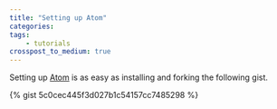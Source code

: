 ```yaml
---
title: "Setting up Atom"
categories:
tags:
    - tutorials
crosspost_to_medium: true
---
```


Setting up [Atom](https://atom.io/) is as easy as installing and forking the following gist.

{% gist 5c0cec445f3d027b1c54157cc7485298 %}
